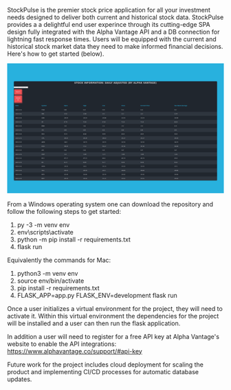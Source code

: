     
   StockPulse is the premier stock price application for all your investment needs designed to deliver both current and historical stock data. StockPulse provides a a delightful end user experince through its cutting-edge SPA design fully integrated with the Alpha Vantage API and a DB connection for lightning fast response times. Users will be equipped with the current and historical stock market data they need to make informed financial decisions. Here's how to get started (below).

[![Watch the video](app_screenshots/StockOptions%20-%20OFFICIAL%20Home.png)](https://youtu.be/zWeYYhJ2OS4)


   From a Windows operating system one can download the repository and follow the following steps to get started:

   1. py -3 -m venv env
   2. env\scripts\activate
   3. python -m pip install -r requirements.txt
   4. flask run

   Equivalently the commands for Mac:

   1. python3 -m venv env
   2. source env/bin/activate
   3. pip install -r requirements.txt
   4. FLASK_APP=app.py FLASK_ENV=development flask run


   Once a user initializes a virtual environment for the project, they will need to activate it. Within this virtual environment the dependencies for the project will be installed and a user can then run the flask application.

   In addition a user will need to register for a free API key at Alpha Vantage's website to enable the API integrations: https://www.alphavantage.co/support/#api-key

   Future work for the project includes cloud deployment for scaling the product and implementing CI/CD processes for automatic database updates.
